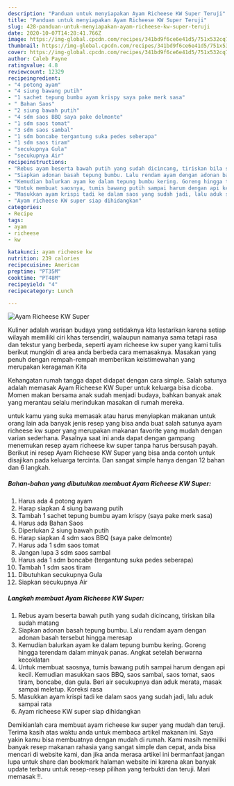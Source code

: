 ```yaml
---
description: "Panduan untuk menyiapakan Ayam Richeese KW Super Teruji"
title: "Panduan untuk menyiapakan Ayam Richeese KW Super Teruji"
slug: 428-panduan-untuk-menyiapakan-ayam-richeese-kw-super-teruji
date: 2020-10-07T14:28:41.766Z
image: https://img-global.cpcdn.com/recipes/341bd9f6ce6e41d5/751x532cq70/ayam-richeese-kw-super-foto-resep-utama.jpg
thumbnail: https://img-global.cpcdn.com/recipes/341bd9f6ce6e41d5/751x532cq70/ayam-richeese-kw-super-foto-resep-utama.jpg
cover: https://img-global.cpcdn.com/recipes/341bd9f6ce6e41d5/751x532cq70/ayam-richeese-kw-super-foto-resep-utama.jpg
author: Caleb Payne
ratingvalue: 4.8
reviewcount: 12329
recipeingredient:
- "4 potong ayam"
- "4 siung bawang putih"
- "1 sachet tepung bumbu ayam krispy saya pake merk sasa"
- " Bahan Saos"
- "2 siung bawah putih"
- "4 sdm saos BBQ saya pake delmonte"
- "1 sdm saos tomat"
- "3 sdm saos sambal"
- "1 sdm boncabe tergantung suka pedes seberapa"
- "1 sdm saos tiram"
- "secukupnya Gula"
- "secukupnya Air"
recipeinstructions:
- "Rebus ayam beserta bawah putih yang sudah dicincang, tiriskan bila sudah matang"
- "Siapkan adonan basah tepung bumbu. Lalu rendam ayam dengan adonan basah tersebut hingga meresap"
- "Kemudian balurkan ayam ke dalam tepung bumbu kering. Goreng hingga terendam dalam minyak panas. Angkat setelah berwarna kecoklatan"
- "Untuk membuat saosnya, tumis bawang putih sampai harum dengan api kecil. Kemudian masukkan saos BBQ, saos sambal, saos tomat, saos tiram, boncabe, dan gula. Beri air secukupnya dan aduk merata, masak sampai meletup. Koreksi rasa"
- "Masukkan ayam krispi tadi ke dalam saos yang sudah jadi, lalu aduk sampai rata"
- "Ayam richeese KW super siap dihidangkan"
categories:
- Recipe
tags:
- ayam
- richeese
- kw

katakunci: ayam richeese kw 
nutrition: 239 calories
recipecuisine: American
preptime: "PT35M"
cooktime: "PT48M"
recipeyield: "4"
recipecategory: Lunch

---
```



![Ayam Richeese KW Super](https://img-global.cpcdn.com/recipes/341bd9f6ce6e41d5/751x532cq70/ayam-richeese-kw-super-foto-resep-utama.jpg)

Kuliner adalah warisan budaya yang setidaknya kita lestarikan karena setiap wilayah memiliki ciri khas tersendiri, walaupun namanya sama tetapi rasa dan tekstur yang berbeda, seperti ayam richeese kw super yang kami tulis berikut mungkin di area anda berbeda cara memasaknya. Masakan yang penuh dengan rempah-rempah memberikan keistimewahan yang merupakan keragaman Kita

Kehangatan rumah tangga dapat didapat dengan cara simple. Salah satunya adalah memasak Ayam Richeese KW Super untuk keluarga bisa dicoba. Momen makan bersama anak sudah menjadi budaya, bahkan banyak anak yang merantau selalu merindukan masakan di rumah mereka.



untuk kamu yang suka memasak atau harus menyiapkan makanan untuk orang lain ada banyak jenis resep yang bisa anda buat salah satunya ayam richeese kw super yang merupakan makanan favorite yang mudah dengan varian sederhana. Pasalnya saat ini anda dapat dengan gampang menemukan resep ayam richeese kw super tanpa harus bersusah payah.
Berikut ini resep Ayam Richeese KW Super yang bisa anda contoh untuk disajikan pada keluarga tercinta. Dan sangat simple hanya dengan 12 bahan dan 6 langkah.


<!--inarticleads1-->

##### Bahan-bahan yang dibutuhkan membuat Ayam Richeese KW Super:

1. Harus ada 4 potong ayam
1. Harap siapkan 4 siung bawang putih
1. Tambah 1 sachet tepung bumbu ayam krispy (saya pake merk sasa)
1. Harus ada  Bahan Saos
1. Diperlukan 2 siung bawah putih
1. Harap siapkan 4 sdm saos BBQ (saya pake delmonte)
1. Harus ada 1 sdm saos tomat
1. Jangan lupa 3 sdm saos sambal
1. Harus ada 1 sdm boncabe (tergantung suka pedes seberapa)
1. Tambah 1 sdm saos tiram
1. Dibutuhkan secukupnya Gula
1. Siapkan secukupnya Air




<!--inarticleads2-->

##### Langkah membuat  Ayam Richeese KW Super:

1. Rebus ayam beserta bawah putih yang sudah dicincang, tiriskan bila sudah matang
1. Siapkan adonan basah tepung bumbu. Lalu rendam ayam dengan adonan basah tersebut hingga meresap
1. Kemudian balurkan ayam ke dalam tepung bumbu kering. Goreng hingga terendam dalam minyak panas. Angkat setelah berwarna kecoklatan
1. Untuk membuat saosnya, tumis bawang putih sampai harum dengan api kecil. Kemudian masukkan saos BBQ, saos sambal, saos tomat, saos tiram, boncabe, dan gula. Beri air secukupnya dan aduk merata, masak sampai meletup. Koreksi rasa
1. Masukkan ayam krispi tadi ke dalam saos yang sudah jadi, lalu aduk sampai rata
1. Ayam richeese KW super siap dihidangkan




Demikianlah cara membuat ayam richeese kw super yang mudah dan teruji. Terima kasih atas waktu anda untuk membaca artikel makanan ini. Saya yakin kamu bisa membuatnya dengan mudah di rumah. Kami masih memiliki banyak resep makanan rahasia yang sangat simple dan cepat, anda bisa mencari di website kami, dan jika anda merasa artikel ini bermanfaat jangan lupa untuk share dan bookmark halaman website ini karena akan banyak update terbaru untuk resep-resep pilihan yang terbukti dan teruji. Mari memasak !!. 
